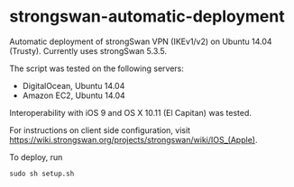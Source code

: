 # strongswan-automatic-deployment
Automatic deployment of strongSwan VPN (IKEv1/v2) on Ubuntu 14.04 (Trusty). Currently uses strongSwan 5.3.5.

The script was tested on the following servers:

* DigitalOcean, Ubuntu 14.04
* Amazon EC2, Ubuntu 14.04

Interoperability with iOS 9 and OS X 10.11 (El Capitan) was tested.

For instructions on client side configuration, visit https://wiki.strongswan.org/projects/strongswan/wiki/IOS_(Apple).

To deploy, run
```
sudo sh setup.sh
```
